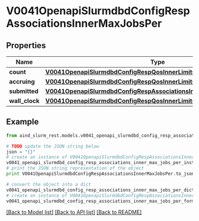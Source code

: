 # V0041OpenapiSlurmdbdConfigRespAssociationsInnerMaxJobsPer


## Properties

Name | Type | Description | Notes
------------ | ------------- | ------------- | -------------
**count** | [**V0041OpenapiSlurmdbdConfigRespQosInnerLimitsMaxActiveJobsCount**](V0041OpenapiSlurmdbdConfigRespQosInnerLimitsMaxActiveJobsCount.md) |  | [optional] 
**accruing** | [**V0041OpenapiSlurmdbdConfigRespQosInnerLimitsMaxActiveJobsAccruing**](V0041OpenapiSlurmdbdConfigRespQosInnerLimitsMaxActiveJobsAccruing.md) |  | [optional] 
**submitted** | [**V0041OpenapiSlurmdbdConfigRespAssociationsInnerMaxJobsPerSubmitted**](V0041OpenapiSlurmdbdConfigRespAssociationsInnerMaxJobsPerSubmitted.md) |  | [optional] 
**wall_clock** | [**V0041OpenapiSlurmdbdConfigRespQosInnerLimitsMaxWallClockPerJob**](V0041OpenapiSlurmdbdConfigRespQosInnerLimitsMaxWallClockPerJob.md) |  | [optional] 

## Example

```python
from aind_slurm_rest.models.v0041_openapi_slurmdbd_config_resp_associations_inner_max_jobs_per import V0041OpenapiSlurmdbdConfigRespAssociationsInnerMaxJobsPer

# TODO update the JSON string below
json = "{}"
# create an instance of V0041OpenapiSlurmdbdConfigRespAssociationsInnerMaxJobsPer from a JSON string
v0041_openapi_slurmdbd_config_resp_associations_inner_max_jobs_per_instance = V0041OpenapiSlurmdbdConfigRespAssociationsInnerMaxJobsPer.from_json(json)
# print the JSON string representation of the object
print V0041OpenapiSlurmdbdConfigRespAssociationsInnerMaxJobsPer.to_json()

# convert the object into a dict
v0041_openapi_slurmdbd_config_resp_associations_inner_max_jobs_per_dict = v0041_openapi_slurmdbd_config_resp_associations_inner_max_jobs_per_instance.to_dict()
# create an instance of V0041OpenapiSlurmdbdConfigRespAssociationsInnerMaxJobsPer from a dict
v0041_openapi_slurmdbd_config_resp_associations_inner_max_jobs_per_form_dict = v0041_openapi_slurmdbd_config_resp_associations_inner_max_jobs_per.from_dict(v0041_openapi_slurmdbd_config_resp_associations_inner_max_jobs_per_dict)
```
[[Back to Model list]](../README.md#documentation-for-models) [[Back to API list]](../README.md#documentation-for-api-endpoints) [[Back to README]](../README.md)


